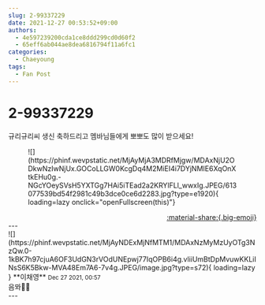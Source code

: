 ```yaml
---
slug: 2-99337229
date: 2021-12-27 00:53:52+09:00
authors:
  - 4e597239200cda1ce8ddd299cd0d60f2
  - 65eff6ab044ae8dea6816794f11a6fc1
categories:
  - Chaeyoung
tags:
  - Fan Post
---
```


# 2-99337229

<div class="post-container" markdown="1">
<div class="content-container md-sidebar__scrollwrap" markdown="1">

규리규리씨 생신 축하드리고 멤바님들에게 뽀뽀도 많이 받으세요!
<figure markdown="1">
![](https://phinf.wevpstatic.net/MjAyMjA3MDRfMjgw/MDAxNjU2ODkwNzIwNjUx.GOCoLLGW0KcgDq4M2MiEI4i7DYjNMIE6XqOnXtkEHu0g.-NGcYOeySVsH5YXTGg7HAi5iTEad2a2KRYlFLl_wwxIg.JPEG/613077539bd54f2981c49b3dce0ce6d2283.jpg?type=e1920){ loading=lazy onclick="openFullscreen(this)"}
</figure>


</div>
</div>

<div style="text-align: right;" markdown="1">
<a href="https://weverse.io/fromis9/fanpost/2-99337229" style="text-align: right;">:material-share:{.big-emoji}</a>
</div>
---

<div class="comments-container md-sidebar__scrollwrap" markdown="1">
<div class="comment" markdown="1">
<div class='id-container' markdown="1">
![](https://phinf.wevpstatic.net/MjAyNDExMjNfMTM1/MDAxNzMyMzUyOTg3NzQw.0-1kBK7h97cjuA6OF3UdGN3rVOdUNEpwj77IqOPB6i4g.vliiUmBtDpMvuwKKLiINsS6K5Bkw-MVA48Em7A6-7v4g.JPEG/image.jpg?type=s72){ loading=lazy }
**<span class="artist">이채영</span>** <small>Dec 27 2021, 00:57</small><br>
</div>
<div class='comment-body' markdown="1">
음뫄💋💋
</div>
</div>
</div>
---
